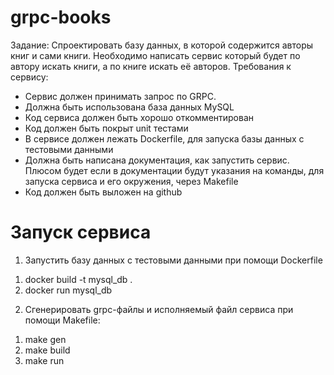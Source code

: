 # grpc-books

Задание:
Спроектировать базу данных, в которой содержится авторы
книг и сами книги. Необходимо написать сервис который будет по
автору искать книги, а по книге искать её авторов.
Требования к сервису:

- Сервис должен принимать запрос по GRPC.
- Должна быть использована база данных MySQL
- Код сервиса должен быть хорошо откомментирован
- Код должен быть покрыт unit тестами
- В сервисе должен лежать Dockerfile, для запуска базы данных с
  тестовыми данными
- Должна быть написана документация, как запустить сервис.
  Плюсом будет если в документации будут указания на команды,
  для запуска сервиса и его окружения, через Makefile
- Код должен быть выложен на github

# Запуск сервиса

1. Запустить базу данных с тестовыми данными при помощи Dockerfile

1) docker build -t mysql_db .
2) docker run mysql_db

2. Cгенерировать grpc-файлы и исполняемый файл сервиса при помощи Makefile:

1) make gen
2) make build
3) make run
